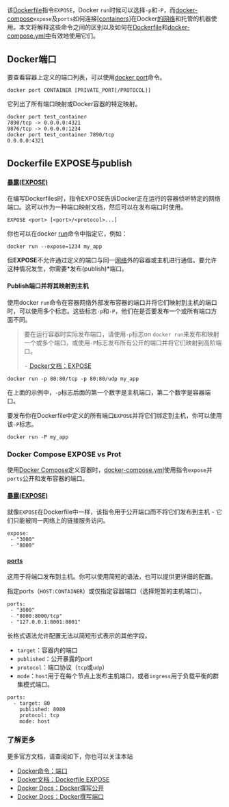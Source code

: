 该[Dockerfile](https://docs.docker.com/engine/reference/builder/)指令`EXPOSE`，Docker `run`时候可以选择`-p`和`-P`，而[docker-compose](https://docs.docker.com/compose/compose-file/)`expose`及`ports`如何连接[[containers]](https://www.docker.com/what-container)在Docker[的网络](https://docs.docker.com/network/)和托管的机器使用。本文将解释这些命令之间的区别以及如何在[Dockerfile](https://docs.docker.com/engine/reference/builder/)和[docker-compose.yml中](https://docs.docker.com/compose/compose-file/)有效地使用它们。

## Docker端口

要查看容器上定义的端口列表，可以使用[docker port](https://docs.docker.com/engine/reference/commandline/port/)命令。

```
docker port CONTAINER [PRIVATE_PORT[/PROTOCOL]]
```

它列出了所有端口映射或Docker容器的特定映射。

```
docker port test_container
7890/tcp -> 0.0.0.0:4321
9876/tcp -> 0.0.0.0:1234
docker port test_container 7890/tcp
0.0.0.0:4321
```
## Dockerfile EXPOSE与publish

#### [暴露(EXPOSE)](https://docs.docker.com/engine/reference/builder/#expose)

在编写Dockerfiles时，指令EXPOSE告诉Docker正在运行的容器侦听特定的网络端口。这可以作为一种端口映射文档，然后可以在发布端口时使用。

```
EXPOSE <port> [<port>/<protocol>...]
```

你也可以在docker [run](https://docs.docker.com/engine/reference/run/)命令中指定它，例如：

```
docker run --expose=1234 my_app
```

但**EXPOSE**不允许通过定义的端口与同一[网络](https://docs.docker.com/network/)外的容器或主机进行通信。要允许这种情况发生，你需要*发布(publish)*端口。

#### Publish端口并将其映射到主机

使用docker `run`命令在容器网络外部发布容器的端口并将它们映射到主机的端口时，可以使用多个标志。这些标志`-p`和`-P`，他们在是否要发布一个或所有端口方面不同。

> 要在运行容器时实际发布端口，请使用`-p`标志on `docker run`来发布和映射一个或多个端口，或使用`-P`标志发布所有公开的端口并将它们映射到高阶端口。
>
>  - [ Docker文档：EXPOSE](https://docs.docker.com/engine/reference/builder/#expose)

```
docker run -p 80:80/tcp -p 80:80/udp my_app
```

在上面的示例中，`-p`标志后面的第一个数字是主机端口，第二个数字是容器端口。

要发布你在Dockerfile中定义的所有端口`EXPOSE`并将它们绑定到主机，你可以使用该`-P`标志。

```
docker run -P my_app
```

### Docker Compose EXPOSE vs Prot

使用[Docker Compose](https://docs.docker.com/compose/compose-file/)定义容器时，[docker-compose.yml](https://docs.docker.com/compose/compose-file/)使用指令`expose`并`ports`公开和发布容器的端口。

#### [暴露(EXPOSE)](https://docs.docker.com/compose/compose-file/#expose)

就像`EXPOSE`在Dockerfile中一样，该指令用于公开端口而不将它们发布到主机 - 它们只能被同一网络上的链接服务访问。

```
expose:
 - "3000"
 - "8000"
```

#### [ports](https://docs.docker.com/compose/compose-file/#ports)

这用于将端口发布到主机。你可以使用简短的语法，也可以提供更详细的配置。

指定ports（`HOST:CONTAINER`）或仅指定容器端口（选择短暂的主机端口）。

```
ports:
 - "3000"
 - "8000:8000/tcp"
 - "127.0.0.1:8001:8001"
```

长格式语法允许配置无法以简短形式表示的其他字段。

- `target`：容器内的端口
- `published`：公开暴露的port
- `protocol`：端口协议（`tcp`或`udp`）
- `mode`：`host`用于在每个节点上发布主机端口，或者`ingress`用于负载平衡的群集模式端口。

```
ports:
  - target: 80
    published: 8080
    protocol: tcp
    mode: host
```

### 了解更多

更多官方文档，请查阅如下，你也可以关注本站

- [Docker命令：端口](https://docs.docker.com/engine/reference/commandline/port/)
- [Docker文档：Dockerfile EXPOSE](https://docs.docker.com/engine/reference/builder/#expose)
- [Docker Docs：Docker撰写公开](https://docs.docker.com/compose/compose-file/#expose)
- [Docker Docs：Docker撰写端口](https://docs.docker.com/compose/compose-file/#ports)
